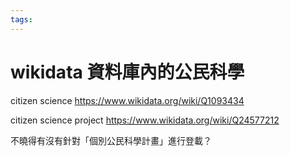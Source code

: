 ```yaml
---
tags:
---
```


# wikidata 資料庫內的公民科學

citizen science
https://www.wikidata.org/wiki/Q1093434

citizen science project
https://www.wikidata.org/wiki/Q24577212

不曉得有沒有針對「個別公民科學計畫」進行登載？
